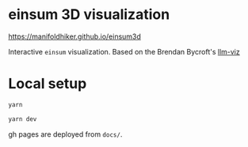# einsum 3D visualization

https://manifoldhiker.github.io/einsum3d

Interactive `einsum` visualization. Based on the Brendan Bycroft's [llm-viz](https://github.com/bbycroft/llm-viz)


# Local setup


```bash
yarn

yarn dev
```

gh pages are deployed from `docs/`.
